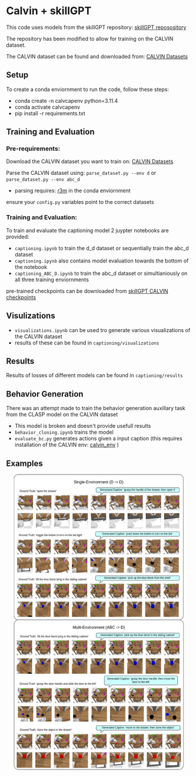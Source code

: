 # Calvin + skillGPT

<p> This code uses models from the skillGPT repository: 
  <a target="_blank" href="https://github.com/krishanrana/skillGPT/tree/distributional_SkillGPTh">skillGPT reposository</a>
</p>
<p> The repository has been modified to allow for training on the CALVIN dataset.</p>
<p> The CALVIN dataset can be found and downloaded from: 
  <a target="_blank" href="https://github.com/mees/calvin/tree/main/dataset">CALVIN Datasets</a>
</p>

## Setup
To create a conda enviornment to run the code, follow these steps:

* conda create -n calvcapenv python=3.11.4
* conda activate calvcapenv
* pip install -r requirements.txt

## Training and Evaluation

### Pre-requirements: 

<p> Download the CALVIN dataset you want to train on:
  <a target="_blank" href="https://github.com/mees/calvin/tree/main/dataset">CALVIN Datasets</a>
</p>

Parse the CALVIN dataset using: `parse_dataset.py --env d` or `parse_dataset.py --env abc_d`
* parsing requires: <a target="_blank" href="https://github.com/facebookresearch/r3m">r3m</a> in the conda enviornment

ensure your `config.py` variables point to the correct datasets

### Training and Evaluation: 

To train and evaluate the captioning model 2 juypter notebooks are provided:

* `captioning.ipynb` to train the d_d dataset or sequentially train the abc_d dataset 
* `captioning.ipynb` also contains model evaluation towards the bottom of the notebook
* `captioning_ABC_D.ipynb` to train the abc_d dataset or simultianiously on all three training enviornments

<p> pre-trained checkpoints can be downloaded from
  <a target="_blank" href="https://uni-bielefeld.sciebo.de/s/g8cqCJbzM2YWBDh">skillGPT CALVIN checkpoints</a>
</p>



## Visulizations

* `visualizations.ipynb` can be used tro generate various visualizations of the CALVIN dataset
* results of these can be found in `captioning/visualizations` 

## Results
Results of losses of different models can be found in `captioning/results`

## Behavior Generation
There was an attempt made to train the behavior generation auxillary task from the CLASP model on the CALVIN dataset
* This model is broken and doesn't provide usefull results
* `behavior_cloning.ipynb` trains the model
* `evaluate_bc.py` generates actions given a input caption (this requires installation of the CALVIN env: <a target="_blank" href="https://github.com/mees/calvin_env/tree/1431a46bd36bde5903fb6345e68b5ccc30def666">calvin_env</a> ) 

## Examples
<p align="center">
  <img src="captioning/assets/example_captions.jpg" height="800">
</p>
